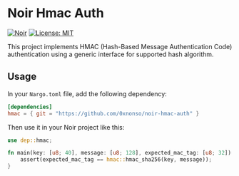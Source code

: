 # Noir Hmac Auth

[![Noir](https://img.shields.io/badge/Noir-0.16.0-blue.svg)](https://github.com/noir-lang/noir)
[![License: MIT](https://img.shields.io/badge/License-MIT-yellow.svg)](https://opensource.org/licenses/MIT)

This project implements HMAC (Hash-Based Message Authentication Code) authentication using a generic interface for supported hash algorithm.

## Usage

In your `Nargo.toml` file, add the following dependency:

```toml
[dependencies]
hmac = { git = "https://github.com/0xnonso/noir-hmac-auth" }
```

Then use it in your Noir project like this:

```rust
use dep::hmac;

fn main(key: [u8; 40], message: [u8; 128], expected_mac_tag: [u8; 32]) {
    assert(expected_mac_tag == hmac::hmac_sha256(key, message));
}
```